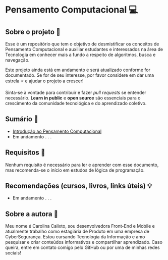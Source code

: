 # Pensamento Computacional :computer:

## Sobre o projeto :rocket:

Esse é um repositório que tem o objetivo de desmistificar os conceitos de Pensamento Computacional e auxiliar estudantes e interessados na área de Tecnologia em conhecer mais a fundo a respeito de algoritmos, busca e navegação.

Este projeto ainda está em andamento e será atualizado conforme for documentado. Se for de seu interesse, por favor considere em dar uma estrela :star: e ajudar o projeto a crescer!

Sinta-se à vontade para contribuir e fazer _pull requests_ se entender necessário. **Learn in public** e **open source** são essenciais para o crescimento da comunidade tecnológica e do aprendizado coletivo.

## Sumário :book:

+ [Introdução ao Pensamento Computacional](https://github.com/calixtocarolina/Pensamento-Computacional/blob/main/Pensamento%20Computacional%20Parte%201.md)
+ Em andamento . . . 

## Requisitos :pencil:

Nenhum requisito é necessário para ler e aprender com esse documento, mas recomenda-se o início em estudos de lógica de programação.

## Recomendações (cursos, livros, links úteis) :bulb:

+ Em andamento . . .

## Sobre a autora :dizzy:

Meu nome é Carolina Calixto, sou desenvolvedora Front-End e Mobile e atualmente trabalho como estagiária de Produto em uma empresa de CyberSegurança. Estou cursando Tecnologia da Informação e amo pesquisar e criar conteúdos informativos e compartilhar aprendizado. Caso queira, entre em contato comigo pelo GitHub ou por uma de minhas redes sociais!

